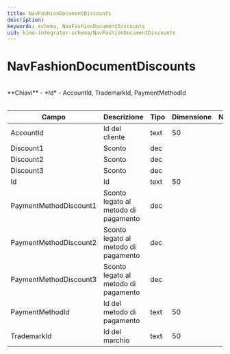 ```yaml
---
title: NavFashionDocumentDiscounts
description:
keywords: schema, NavFashionDocumentDiscounts
uid: kimo-integrator-schema/NavFashionDocumentDiscounts
---
```


# NavFashionDocumentDiscounts

<br>
**Chiavi**
- *Id*
- AccountId, TrademarkId, PaymentMethodId
<br><br>

| Campo | Descrizione | Tipo | Dimensione | Note |
| --- | --- | --- | --- | --- |
| AccountId | Id del cliente | text | 50 |  |
| Discount1 | Sconto | dec |  |  |
| Discount2 | Sconto | dec |  |  |
| Discount3 | Sconto | dec |  |  |
| Id | Id | text | 50 |  |
| PaymentMethodDiscount1 | Sconto legato al metodo di pagamento | dec |  |  |
| PaymentMethodDiscount2 | Sconto legato al metodo di pagamento | dec |  |  |
| PaymentMethodDiscount3 | Sconto legato al metodo di pagamento | dec |  |  |
| PaymentMethodId | Id del metodo di pagamento | text | 50 |  |
| TrademarkId | Id del marchio | text | 50 |  |


